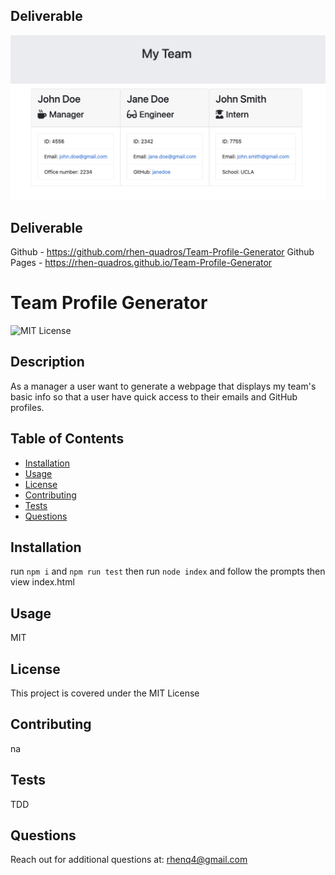 ## Deliverable

![README](./projectImage.jpg)

## Deliverable

Github - https://github.com/rhen-quadros/Team-Profile-Generator
Github Pages - https://rhen-quadros.github.io/Team-Profile-Generator

# Team Profile Generator

![MIT License](https://img.shields.io/badge/license-MIT-brightgreen)

## Description

As a manager a user want to generate a webpage that displays my team's basic info so that a user have quick access to their emails and GitHub profiles.

## Table of Contents

- [Installation](#installation)
- [Usage](#usage)
- [License](#license)
- [Contributing](#contributing)
- [Tests](#tests)
- [Questions](#questions)

## Installation

run `npm i` and `npm run test` then run `node index` and follow the prompts then view index.html

## Usage

MIT

## License

This project is covered under the MIT License

## Contributing

na

## Tests

TDD

## Questions

Reach out for additional questions at: rhenq4@gmail.com
